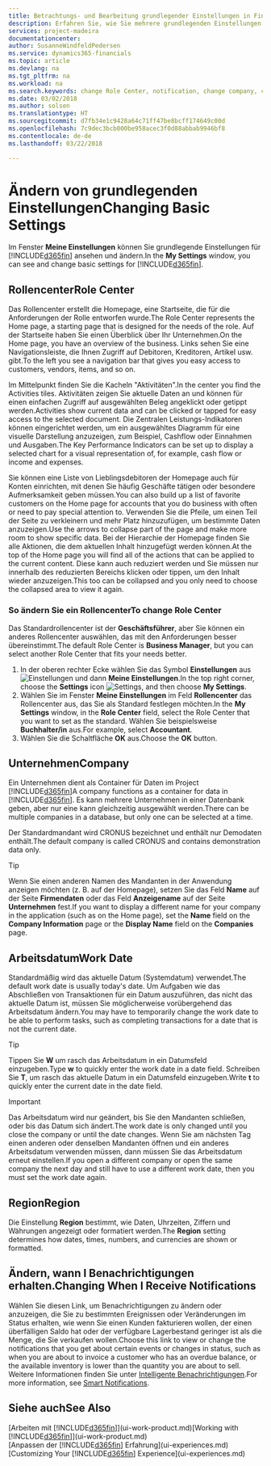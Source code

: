 ```yaml
---
title: Betrachtungs- und Bearbeitung grundlegender Einstellungen in Financials| Microsoft Docs
description: Erfahren Sie, wie Sie mehrere grundlegenden Einstellungen in Financials einrichten, zum Beispiel im Rollencenter, im Unternehmen oder im Arbeitsdatum.
services: project-madeira
documentationcenter: 
author: SusanneWindfeldPedersen
ms.service: dynamics365-financials
ms.topic: article
ms.devlang: na
ms.tgt_pltfrm: na
ms.workload: na
ms.search.keywords: change Role Center, notification, change company, change work date
ms.date: 03/02/2018
ms.author: solsen
ms.translationtype: HT
ms.sourcegitcommit: d7fb34e1c9428a64c71ff47be8bcff174649c00d
ms.openlocfilehash: 7c9dec3bcb000be958acec3f0d88abbab9946bf8
ms.contentlocale: de-de
ms.lasthandoff: 03/22/2018

---
```

# <a name="changing-basic-settings"></a><span data-ttu-id="79daf-103">Ändern von grundlegenden Einstellungen</span><span class="sxs-lookup"><span data-stu-id="79daf-103">Changing Basic Settings</span></span>
<span data-ttu-id="79daf-104">Im Fenster **Meine Einstellungen** können Sie grundlegende Einstellungen für [!INCLUDE[d365fin](includes/d365fin_md.md)] ansehen und ändern.</span><span class="sxs-lookup"><span data-stu-id="79daf-104">In the **My Settings** window, you can see and change basic settings for [!INCLUDE[d365fin](includes/d365fin_md.md)].</span></span>  

## <a name="role-center"></a><span data-ttu-id="79daf-105">Rollencenter</span><span class="sxs-lookup"><span data-stu-id="79daf-105">Role Center</span></span>
<span data-ttu-id="79daf-106">Das Rollencenter erstellt die Homepage, eine Startseite, die für die Anforderungen der Rolle entworfen wurde.</span><span class="sxs-lookup"><span data-stu-id="79daf-106">The Role Center represents the Home page, a starting page that is designed for the needs of the role.</span></span> <span data-ttu-id="79daf-107">Auf der Startseite haben Sie einen Überblick über Ihr Unternehmen.</span><span class="sxs-lookup"><span data-stu-id="79daf-107">On the Home page, you have an overview of the business.</span></span> <span data-ttu-id="79daf-108">Links sehen Sie eine Navigationsleiste, die Ihnen Zugriff auf Debitoren, Kreditoren, Artikel usw. gibt.</span><span class="sxs-lookup"><span data-stu-id="79daf-108">To the left you see a navigation bar that gives you easy access to customers, vendors, items, and so on.</span></span>

<span data-ttu-id="79daf-109">Im Mittelpunkt finden Sie die Kacheln "Aktivitäten".</span><span class="sxs-lookup"><span data-stu-id="79daf-109">In the center you find the Activities tiles.</span></span> <span data-ttu-id="79daf-110">Aktivitäten zeigen Sie aktuelle Daten an und können für einen einfachen Zugriff auf ausgewählten Beleg angeklickt oder getippt werden.</span><span class="sxs-lookup"><span data-stu-id="79daf-110">Activities show current data and can be clicked or tapped for easy access to the selected document.</span></span> <span data-ttu-id="79daf-111">Die Zentralen Leistungs-Indikatoren können eingerichtet werden, um ein ausgewähltes Diagramm für eine visuelle Darstellung anzuzeigen, zum Beispiel, Cashflow oder Einnahmen und Ausgaben.</span><span class="sxs-lookup"><span data-stu-id="79daf-111">The Key Performance Indicators can be set up to display a selected chart for a visual representation of, for example, cash flow or income and expenses.</span></span>

<span data-ttu-id="79daf-112">Sie können eine Liste von Lieblingsdebitoren der Homepage auch für Konten einrichten, mit denen Sie häufig Geschäfte tätigen oder besondere Aufmerksamkeit geben müssen.</span><span class="sxs-lookup"><span data-stu-id="79daf-112">You can also build up a list of favorite customers on the Home page for accounts that you do business with often or need to pay special attention to.</span></span> <span data-ttu-id="79daf-113">Verwenden Sie die Pfeile, um einen Teil der Seite zu verkleinern und mehr Platz hinzuzufügen, um bestimmte Daten anzuzeigen.</span><span class="sxs-lookup"><span data-stu-id="79daf-113">Use the arrows to collapse part of the page and make more room to show specific data.</span></span> <span data-ttu-id="79daf-114">Bei der Hierarchie der Homepage finden Sie alle Aktionen, die dem aktuellen Inhalt hinzugefügt werden können.</span><span class="sxs-lookup"><span data-stu-id="79daf-114">At the top of the Home page you will find all of the actions that can be applied to the current content.</span></span> <span data-ttu-id="79daf-115">Diese kann auch reduziert werden und Sie müssen nur innerhalb des reduzierten Bereichs klicken oder tippen, um den Inhalt wieder anzuzeigen.</span><span class="sxs-lookup"><span data-stu-id="79daf-115">This too can be collapsed and you only need to choose the collapsed area to view it again.</span></span>

### <a name="to-change-role-center"></a><span data-ttu-id="79daf-116">So ändern Sie ein Rollencenter</span><span class="sxs-lookup"><span data-stu-id="79daf-116">To change Role Center</span></span>
<span data-ttu-id="79daf-117">Das Standardrollencenter ist der **Geschäftsführer**, aber Sie können ein anderes Rollencenter auswählen, das mit den Anforderungen besser übereinstimmt.</span><span class="sxs-lookup"><span data-stu-id="79daf-117">The default Role Center is **Business Manager**, but you can select another Role Center that fits your needs better.</span></span>
1. <span data-ttu-id="79daf-118">In der oberen rechter Ecke wählen Sie das Symbol **Einstellungen** aus ![Einstellungen](media/ui-experience/settings_icon_small.png "Einstellungssymbol Rollencenter") und dann **Meine Einstellungen**.</span><span class="sxs-lookup"><span data-stu-id="79daf-118">In the top right corner, choose the **Settings** icon ![Settings](media/ui-experience/settings_icon_small.png "Settings icon for role center"), and then choose **My Settings**.</span></span>
2. <span data-ttu-id="79daf-119">Wählen Sie im Fenster **Meine Einstellungen** im Feld **Rollencenter** das Rollencenter aus, das Sie als Standard festlegen möchten.</span><span class="sxs-lookup"><span data-stu-id="79daf-119">In the **My Settings** window, in the **Role Center** field, select the Role Center that you want to set as the standard.</span></span> <span data-ttu-id="79daf-120">Wählen Sie beispielsweise **Buchhalter/in** aus.</span><span class="sxs-lookup"><span data-stu-id="79daf-120">For example, select **Accountant**.</span></span>
3. <span data-ttu-id="79daf-121">Wählen Sie die Schaltfläche **OK** aus.</span><span class="sxs-lookup"><span data-stu-id="79daf-121">Choose the **OK** button.</span></span>

## <a name="company"></a><span data-ttu-id="79daf-122">Unternehmen</span><span class="sxs-lookup"><span data-stu-id="79daf-122">Company</span></span>
<span data-ttu-id="79daf-123">Ein Unternehmen dient als Container für Daten im Project [!INCLUDE[d365fin](includes/d365fin_md.md)]</span><span class="sxs-lookup"><span data-stu-id="79daf-123">A company functions as a container for data in [!INCLUDE[d365fin](includes/d365fin_md.md)].</span></span> <span data-ttu-id="79daf-124">Es kann mehrere Unternehmen in einer Datenbank geben, aber nur eine kann gleichzeitig ausgewählt werden.</span><span class="sxs-lookup"><span data-stu-id="79daf-124">There can be multiple companies in a database, but only one can be selected at a time.</span></span>

<span data-ttu-id="79daf-125">Der Standardmandant wird CRONUS bezeichnet und enthält nur Demodaten enthält.</span><span class="sxs-lookup"><span data-stu-id="79daf-125">The default company is called CRONUS and contains demonstration data only.</span></span>

> [!TIP]  
>   <span data-ttu-id="79daf-126">Wenn Sie einen anderen Namen des Mandanten in der Anwendung anzeigen möchten (z. B. auf der Homepage), setzen Sie das Feld **Name** auf der Seite **Firmendaten** oder das Feld **Anzeigename** auf der Seite **Unternehmen** fest.</span><span class="sxs-lookup"><span data-stu-id="79daf-126">If you want to display a different name for your company in the application (such as on the Home page), set the **Name** field on the **Company Information** page or the **Display Name** field on the **Companies** page.</span></span>  

## <a name="work-date"></a><span data-ttu-id="79daf-127">Arbeitsdatum</span><span class="sxs-lookup"><span data-stu-id="79daf-127">Work Date</span></span>
<span data-ttu-id="79daf-128">Standardmäßig wird das aktuelle Datum (Systemdatum) verwendet.</span><span class="sxs-lookup"><span data-stu-id="79daf-128">The default work date is usually today's date.</span></span> <span data-ttu-id="79daf-129">Um Aufgaben wie das Abschließen von Transaktionen für ein Datum auszuführen, das nicht das aktuelle Datum ist, müssen Sie möglicherweise vorübergehend das Arbeitsdatum ändern.</span><span class="sxs-lookup"><span data-stu-id="79daf-129">You may have to temporarily change the work date to be able to perform tasks, such as completing transactions for a date that is not the current date.</span></span>

> [!TIP]  
>   <span data-ttu-id="79daf-130">Tippen Sie **W** um rasch das Arbeitsdatum in ein Datumsfeld einzugeben.</span><span class="sxs-lookup"><span data-stu-id="79daf-130">Type **w** to quickly enter the work date in a date field.</span></span> <span data-ttu-id="79daf-131">Schreiben Sie **T**, um rasch das aktuelle Datum in ein Datumsfeld einzugeben.</span><span class="sxs-lookup"><span data-stu-id="79daf-131">Write **t** to quickly enter the current date in the date field.</span></span>

> [!IMPORTANT]  
>   <span data-ttu-id="79daf-132">Das Arbeitsdatum wird nur geändert, bis Sie den Mandanten schließen, oder bis das Datum sich ändert.</span><span class="sxs-lookup"><span data-stu-id="79daf-132">The work date is only changed until you close the company or until the date changes.</span></span> <span data-ttu-id="79daf-133">Wenn Sie am nächsten Tag einen anderen oder denselben Mandanten öffnen und ein anderes Arbeitsdatum verwenden müssen, dann müssen Sie das Arbeitsdatum erneut einstellen.</span><span class="sxs-lookup"><span data-stu-id="79daf-133">If you open a different company or open the same company the next day and still have to use a different work date, then you must set the work date again.</span></span>

## <a name="region"></a><span data-ttu-id="79daf-134">Region</span><span class="sxs-lookup"><span data-stu-id="79daf-134">Region</span></span>
<span data-ttu-id="79daf-135">Die Einstellung **Region** bestimmt, wie Daten, Uhrzeiten, Ziffern und Währungen angezeigt oder formatiert werden.</span><span class="sxs-lookup"><span data-stu-id="79daf-135">The **Region** setting determines how dates, times, numbers, and currencies are shown or formatted.</span></span>   

## <a name="changing-when-i-receive-notifications"></a><span data-ttu-id="79daf-136">Ändern, wann I Benachrichtigungen erhalten.</span><span class="sxs-lookup"><span data-stu-id="79daf-136">Changing When I Receive Notifications</span></span>
<span data-ttu-id="79daf-137">Wählen Sie diesen Link, um Benachrichtigungen zu ändern oder anzuzeigen, die Sie zu bestimmten Ereignissen oder Veränderungen im Status erhalten, wie wenn Sie einen Kunden fakturieren wollen, der einen überfälligen Saldo hat oder der verfügbare Lagerbestand geringer ist als die Menge, die Sie verkaufen wollen.</span><span class="sxs-lookup"><span data-stu-id="79daf-137">Choose this link to view or change the notifications that you get about certain events or changes in status, such as when you are about to invoice a customer who has an overdue balance, or the available inventory is lower than the quantity you are about to sell.</span></span> <span data-ttu-id="79daf-138">Weitere Informationen finden Sie unter [Intelligente Benachrichtigungen](ui-smart-notifications.md).</span><span class="sxs-lookup"><span data-stu-id="79daf-138">For more information, see [Smart Notifications](ui-smart-notifications.md).</span></span>

## <a name="see-also"></a><span data-ttu-id="79daf-139">Siehe auch</span><span class="sxs-lookup"><span data-stu-id="79daf-139">See Also</span></span>
<span data-ttu-id="79daf-140">[Arbeiten mit [!INCLUDE[d365fin](includes/d365fin_md.md)]](ui-work-product.md)</span><span class="sxs-lookup"><span data-stu-id="79daf-140">[Working with [!INCLUDE[d365fin](includes/d365fin_md.md)]](ui-work-product.md)</span></span>  
<span data-ttu-id="79daf-141">[Anpassen der [!INCLUDE[d365fin](includes/d365fin_md.md)] Erfahrung](ui-experiences.md)</span><span class="sxs-lookup"><span data-stu-id="79daf-141">[Customizing Your [!INCLUDE[d365fin](includes/d365fin_md.md)] Experience](ui-experiences.md)</span></span>  

